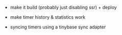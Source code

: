 
- make it build (probably just disabling ssr) + deploy

- make timer history & statistics work

- syncing timers using a tinybase sync adapter